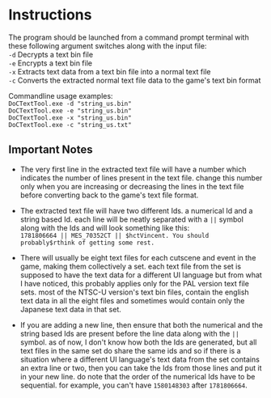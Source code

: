 # Instructions
The program should be launched from a command prompt terminal with these following argument switches along with the input file:
<br>``-d`` Decrypts a text bin file
<br>``-e`` Encrypts a text bin file
<br>``-x`` Extracts text data from a text bin file into a normal text file
<br>``-c`` Converts the extracted normal text file data to the game's text bin format

Commandline usage examples:
<br>``DoCTextTool.exe -d "string_us.bin" ``
<br>``DoCTextTool.exe -e "string_us.bin" ``
<br>``DoCTextTool.exe -x "string_us.bin" ``
<br>``DoCTextTool.exe -c "string_us.txt" ``

## Important Notes
- The very first line in the extracted text file will have a number which indicates the number of lines present in the text file. change this number only when you are increasing or decreasing the lines in the text file before converting back to the game's text file format.
- The extracted text file will have two different Ids. a numerical Id and a string based Id. each line will be neatly separated with a `` || `` symbol along with the Ids and will look something like this:
<br>`` 1781806664 || MES_70352CT || $hctVincent. You should probably$rthink of getting some rest. ``

- There will usually be eight text files for each cutscene and event in the game, making them collectively a set. each text file from the set is supposed to have the text data for a different UI language but from what I have noticed, this probably applies
only for the PAL version text file sets. most of the NTSC-U version's text bin files, contain the english text data in all the eight files and sometimes would contain only the Japanese text data in that set.
- If you are adding a new line, then ensure that both the numerical and the string based Ids are present before the line data along with the `` || `` symbol. as of now, I don't know how both the Ids are generated, but all text files in the same set do share
  the same ids and so if there is a situation where a different UI language's text data from the set contains an extra line or two, then you can take the Ids from those lines and put it in your new line. do note that the order of the numerical Ids have to be
  sequential. for example, you can't have ``1580148303`` after ``1781806664``.
